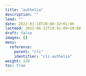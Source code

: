 ```yaml
---
title: "authelia"
description: ""
lead: ""
date: 2022-01-18T20:00:32+01:00
lastmod: 2022-06-12T19:41:09+10:00
draft: false
images: []
menu:
  reference:
    parent: "cli"
    identifier: "cli-authelia"
weight: 320
toc: true
---
```

